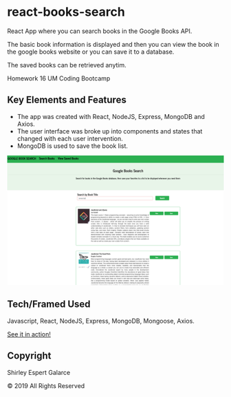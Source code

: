 # react-books-search
React App where you can search books in the Google Books API. 

The basic book information is displayed and then you can view the book in the google books website or you can save it to a database.

The saved books can be retrieved anytim.

Homework 16 UM Coding Bootcamp

## Key Elements and Features

- The app was created with React, NodeJS, Express, MongoDB and Axios. 
- The user interface was broke up into components and states that changed with each user intervention.
- MongoDB is used to save the book list.

![Home Page](https://github.com/sespert/react-books-search/blob/master/assets/screenshot.png)

## Tech/Framed Used

Javascript, React, NodeJS, Express, MongoDB, Mongoose, Axios.

[See it in action!](https://react-googlebooks-app.herokuapp.com/)

## Copyright

Shirley Espert Galarce

© 2019 All Rights Reserved
